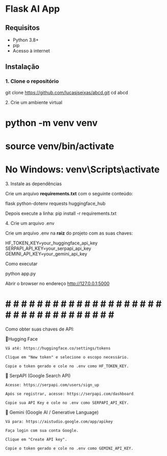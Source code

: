 # Flask AI App

## Requisitos

- Python 3.8+
- pip
- Acesso à internet

## Instalação

### 1. Clone o repositório

git clone https://github.com/lucasjseixas/abcd.git
cd abcd


<p>2. Crie um ambiente virtual</p>

# python -m venv venv
# source venv/bin/activate  
# No Windows: venv\Scripts\activate

<p>3. Instale as dependências</p>
Crie um arquivo <strong>requirements.txt</strong> com o seguinte conteúdo:

flask
python-dotenv
requests
huggingface_hub

Depois execute a linha: pip install -r requirements.txt

<p>4. Crie um arquivo .env</p>

Crie um arquivo .env na <strong>raiz</strong> do projeto com as suas chaves:

HF_TOKEN_KEY=your_huggingface_api_key
SERPAPI_API_KEY=your_serpapi_api_key
GEMINI_API_KEY=your_gemini_api_key

Como executar

python app.py

Abrir o browser no endereço http://127.0.0.1:5000

# # # # # # # # # # # # # # # # # # # # # # # # # # # # # # # # # # # #
Como obter suas chaves de API:

🔹Hugging Face

    Vá até: https://huggingface.co/settings/tokens

    Clique em "New token" e selecione o escopo necessário.

    Copie o token gerado e cole no .env como HF_TOKEN_KEY.

🔹 SerpAPI (Google Search API)

    Acesse: https://serpapi.com/users/sign_up

    Após se registrar, acesse: https://serpapi.com/dashboard

    Copie sua API Key e cole no .env como SERPAPI_API_KEY.

🔹 Gemini (Google AI / Generative Language)

    Vá para: https://aistudio.google.com/app/apikey

    Faça login com sua conta Google.

    Clique em "Create API key".

    Copie o token gerado e cole no .env como GEMINI_API_KEY.